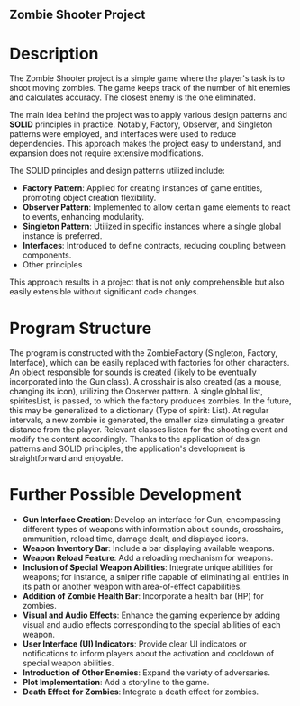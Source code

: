 ## Zombie Shooter Project

# Description

The Zombie Shooter project is a simple game where the player's task is to shoot moving zombies.
The game keeps track of the number of hit enemies and calculates accuracy. The closest enemy is the one eliminated.

The main idea behind the project was to apply various design patterns and **SOLID** principles in practice.
Notably, Factory, Observer, and Singleton patterns were employed, and interfaces were used to reduce dependencies.
This approach makes the project easy to understand, and expansion does not require extensive modifications.

The SOLID principles and design patterns utilized include:
- **Factory Pattern**: Applied for creating instances of game entities, promoting object creation flexibility.
- **Observer Pattern**: Implemented to allow certain game elements to react to events, enhancing modularity.
- **Singleton Pattern**: Utilized in specific instances where a single global instance is preferred.
- **Interfaces**: Introduced to define contracts, reducing coupling between components.
- Other principles

This approach results in a project that is not only comprehensible but also easily extensible without significant code changes.

# Program Structure

The program is constructed with the ZombieFactory (Singleton, Factory, Interface), which can be easily replaced with factories for other characters.
An object responsible for sounds is created (likely to be eventually incorporated into the Gun class).
A crosshair is also created (as a mouse, changing its icon), utilizing the Observer pattern.
A single global list, spiritesList, is passed, to which the factory produces zombies. In the future, this may be generalized to a dictionary (Type of spirit: List).
At regular intervals, a new zombie is generated, the smaller size simulating a greater distance from the player.
Relevant classes listen for the shooting event and modify the content accordingly.
Thanks to the application of design patterns and SOLID principles, the application's development is straightforward and enjoyable.

# Further Possible Development
- **Gun Interface Creation**: Develop an interface for Gun, encompassing different types of weapons with information about sounds, crosshairs, ammunition, reload time, damage dealt, and displayed icons.
- **Weapon Inventory Bar**: Include a bar displaying available weapons.
- **Weapon Reload Feature**: Add a reloading mechanism for weapons.
- **Inclusion of Special Weapon Abilities**: Integrate unique abilities for weapons; for instance, a sniper rifle capable of eliminating all entities in its path or another weapon with area-of-effect capabilities.
- **Addition of Zombie Health Bar**: Incorporate a health bar (HP) for zombies.
- **Visual and Audio Effects**: Enhance the gaming experience by adding visual and audio effects corresponding to the special abilities of each weapon.
- **User Interface (UI) Indicators**: Provide clear UI indicators or notifications to inform players about the activation and cooldown of special weapon abilities.
- **Introduction of Other Enemies**: Expand the variety of adversaries.
- **Plot Implementation**: Add a storyline to the game.
- **Death Effect for Zombies**: Integrate a death effect for zombies.
